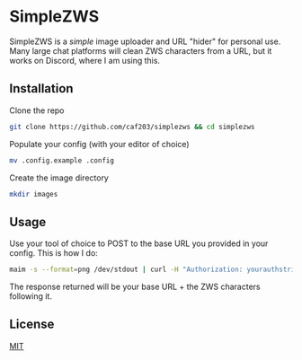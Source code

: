 # SimpleZWS

SimpleZWS is a *simple* image uploader and URL "hider" for personal use. Many large chat platforms will clean ZWS characters from a URL, but it works on Discord, where I am using this.

## Installation

Clone the repo

```bash
git clone https://github.com/caf203/simplezws && cd simplezws
```

Populate your config (with your editor of choice)

```bash
mv .config.example .config
```

Create the image directory

```bash
mkdir images
```

## Usage

Use your tool of choice to POST to the base URL you provided in your config. This is how I do:

```bash
maim -s --format=png /dev/stdout | curl -H "Authorization: yourauthstring" -F 'data=@-' https://curtisf.dev/u | xclip -selection clipboard
```

The response returned will be your base URL + the ZWS characters following it.

## License
[MIT](https://choosealicense.com/licenses/mit/)